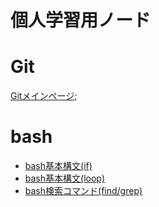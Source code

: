 # 個人学習用ノード

# Git

[Gitメインページ](./git/git_index.md);

# bash

- [bash基本構文(if)](./bash/bash_if.md)
- [bash基本構文(loop)](./bash/bash_loop.md)
- [bash検索コマンド(find/grep)](./bash/find_grep.md)